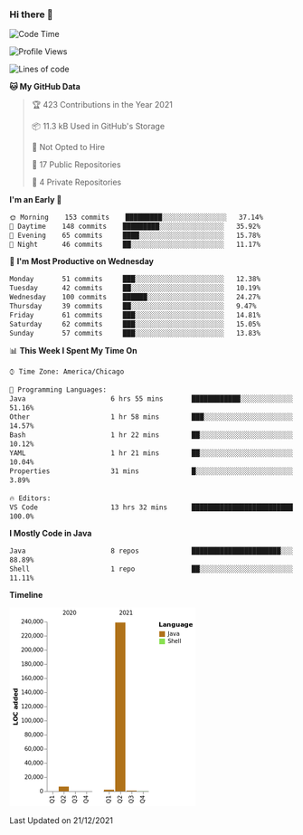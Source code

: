 ### Hi there 👋


<!--START_SECTION:waka-->
![Code Time](http://img.shields.io/badge/Code%20Time-1%2C872%20hrs%2033%20mins-blue)

![Profile Views](http://img.shields.io/badge/Profile%20Views-0-blue)

![Lines of code](https://img.shields.io/badge/From%20Hello%20World%20I%27ve%20Written-249%20Thousand%20lines%20of%20code-blue)

**🐱 My GitHub Data** 

> 🏆 423 Contributions in the Year 2021
 > 
> 📦 11.3 kB Used in GitHub's Storage 
 > 
> 🚫 Not Opted to Hire
 > 
> 📜 17 Public Repositories 
 > 
> 🔑 4 Private Repositories  
 > 
**I'm an Early 🐤** 

```text
🌞 Morning    153 commits    █████████░░░░░░░░░░░░░░░░   37.14% 
🌆 Daytime    148 commits    █████████░░░░░░░░░░░░░░░░   35.92% 
🌃 Evening    65 commits     ████░░░░░░░░░░░░░░░░░░░░░   15.78% 
🌙 Night      46 commits     ██░░░░░░░░░░░░░░░░░░░░░░░   11.17%

```
📅 **I'm Most Productive on Wednesday** 

```text
Monday       51 commits     ███░░░░░░░░░░░░░░░░░░░░░░   12.38% 
Tuesday      42 commits     ██░░░░░░░░░░░░░░░░░░░░░░░   10.19% 
Wednesday    100 commits    ██████░░░░░░░░░░░░░░░░░░░   24.27% 
Thursday     39 commits     ██░░░░░░░░░░░░░░░░░░░░░░░   9.47% 
Friday       61 commits     ███░░░░░░░░░░░░░░░░░░░░░░   14.81% 
Saturday     62 commits     ███░░░░░░░░░░░░░░░░░░░░░░   15.05% 
Sunday       57 commits     ███░░░░░░░░░░░░░░░░░░░░░░   13.83%

```


📊 **This Week I Spent My Time On** 

```text
⌚︎ Time Zone: America/Chicago

💬 Programming Languages: 
Java                     6 hrs 55 mins       ████████████░░░░░░░░░░░░░   51.16% 
Other                    1 hr 58 mins        ███░░░░░░░░░░░░░░░░░░░░░░   14.57% 
Bash                     1 hr 22 mins        ██░░░░░░░░░░░░░░░░░░░░░░░   10.12% 
YAML                     1 hr 21 mins        ██░░░░░░░░░░░░░░░░░░░░░░░   10.04% 
Properties               31 mins             █░░░░░░░░░░░░░░░░░░░░░░░░   3.89%

🔥 Editors: 
VS Code                  13 hrs 32 mins      █████████████████████████   100.0%

```

**I Mostly Code in Java** 

```text
Java                     8 repos             ██████████████████████░░░   88.89% 
Shell                    1 repo              ██░░░░░░░░░░░░░░░░░░░░░░░   11.11%

```


**Timeline**

![Chart not found](https://raw.githubusercontent.com/powercasgamer/powercasgamer/master/charts/bar_graph.png) 


 Last Updated on 21/12/2021
<!--END_SECTION:waka-->

